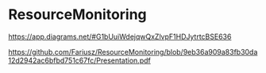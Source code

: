 # ResourceMonitoring

https://app.diagrams.net/#G1bUuiWdejqwQxZlvpF1HDJytrtcBSE636


https://github.com/Fariusz/ResourceMonitoring/blob/9eb36a909a83fb30da12d2942ac6bfbd751c67fc/Presentation.pdf
